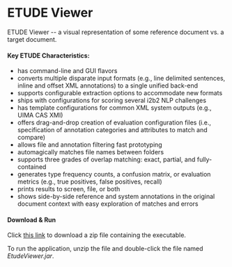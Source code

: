 # ETUDE Viewer
ETUDE Viewer -- a visual representation of some reference document vs. a target document.

#### Key ETUDE Characteristics:
- has command-line and GUI flavors
- converts multiple disparate input formats (e.g., line delimited sentences, inline and offset XML annotations) to a single unified back-end
- supports configurable extraction options to accommodate new formats
- ships with configurations for scoring several i2b2 NLP challenges
- has template configurations for common XML system outputs (e.g., UIMA CAS XMI)
- offers drag-and-drop creation of evaluation configuration files (i.e., specification of annotation categories and attributes to match and compare)
- allows file and annotation filtering fast prototyping
- automagically matches file names between folders
- supports three grades of overlap matching: exact, partial, and fully-contained
- generates type frequency counts, a confusion matrix, or evaluation metrics (e.g., true positives, false positives, recall)
- prints results to screen, file, or both
- shows side-by-side reference and system annotations in the original document context with easy exploration of matches and errors

#### Download & Run
Click [this link](https://s3.amazonaws.com/clinacuity/public-downloads/EtudeViewer.zip?response-content-disposition=attachment&X-Amz-Security-Token=AgoGb3JpZ2luEO7%2F%2F%2F%2F%2F%2F%2F%2F%2F%2FwEaCXVzLWVhc3QtMSKAAoVJL4W63AxgBx5Jk0kyc%2BPVVlS%2BA18Jk7CiVL3RbKzkdaM5VRdHFu1CY%2BIhf9vj81lAsP%2BzCjr8S6iZt0%2BeYPM%2B2uLEYZPu9Wln%2B3qfLv%2FQAlEWfuY12Amt6EEDqXuIL9PpnQknjc%2BuRytmF2DFGHm%2FMOYdp4465j1ZHbuygiQcDlUdOcCOo0RbhKQxLOlk5sHwkTf5GycBWd4XMmsXsD4Npzn%2F4xOcR30oS7NO%2F9JehcAAv0u1aFopYrBjiUkvb5uRhXPfD9ddJKBqqgrENbfu3mJIOSvomT96wK6kepvrqs960awYVys62uXHk72%2BfGrEhbsQtQVtDpvHKCZWuy0q8gMIYxAAGgw4NzAzNjIyMjgwODQiDErHPqmEKEpXp1v1SirPA3VjvKMuZbIsXJgc8LVTYzegdh53dPa%2Bf7r0v659OR3j5CQfFSYbhza17JP5%2BYDIKviGqits1CiaxhSU0k2boBomaStlL%2BkWRwnw9RZnCcev9ayMQt%2BpdxddzEpCt%2FNBc%2BOm4utrLP5rsOxejjUWh5b5cS2Y%2BEkAm6qrHtFOpVQAQUZtjnay3%2BVjrsetEF0KPfoMMDujP3VH63c4fXlxlBYj0p5r1e1sWWH93uPJnYaUkwOOoTbYxjs1c5%2F4VpbZEv1lDZnQyCPLfhp5I0G4GdQrqIRNSOOF6GlmNhSaKE8dQK105CdSnAGcDaNR7Xp8T7QDi6LAAXfJM0z7L4%2Bn5pATWO4enXJWTJmx1BPgLqlOunKyzPw7s9HsMmKRJV9BF58uXS0cM8b03pz3wuyd6wWbcMpkQ98IMqX7hc5iXRSY4IXRIRZS9jUuWvxgRYXi7LkT1I7lXkLJPbvXf%2BViBfzcV2E820J6rPMKvY8tbN%2BaB7qhOclv9fu92GbacFwbyOI%2BvXeVeasV%2FQqZmHdvfv4GdYGiU8jyxsbhO3%2FEa%2Fg0aGKoRFEvoYBhauzW3q96vqfKvNOu47IxVPSJuiN47wRebfKs0WsAimUSf%2BklFpQw%2FuHn3gU%3D&X-Amz-Algorithm=AWS4-HMAC-SHA256&X-Amz-Date=20181031T181808Z&X-Amz-SignedHeaders=host&X-Amz-Expires=300&X-Amz-Credential=ASIA4VJNBUV2FFQNAF7M%2F20181031%2Fus-east-1%2Fs3%2Faws4_request&X-Amz-Signature=f8f6df2219a93d1d7bf1223ed953f441c67a3db66670ce32968098787d1f300e "Download ETUDE") to download a zip file containing the executable.

To run the application, unzip the file and double-click the file named _EtudeViewer.jar_.
